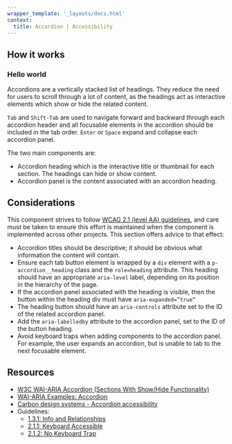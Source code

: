 ```yaml
---
wrapper_template: '_layouts/docs.html'
context:
  title: Accordion | Accessibility
---
```


## How it works

### Hello world

Accordions are a vertically stacked list of headings. They reduce the need for users to scroll through a lot of content, as the headings act as interactive elements which show or hide the related content.

`Tab` and `Shift-Tab` are used to navigate forward and backward through each accordion header and all focusable elements in the accordion should be included in the tab order. `Enter` or `Space` expand and collapse each accordion panel.

The two main components are:

- Accordion heading which is the interactive title or thumbnail for each section. The headings can hide or show content.
- Accordion panel is the content associated with an accordion heading.

## Considerations

This component strives to follow [WCAG 2.1 (level AA) guidelines](https://www.w3.org/TR/WCAG21/), and care must be taken to ensure this effort is maintained when the component is implemented across other projects. This section offers advice to that effect:

- Accordion titles should be descriptive; it should be obvious what information the content will contain.
- Ensure each tab button element is wrapped by a `div` element with a `p-accordion__heading` class and the `role=heading` attribute. This heading should have an appropriate `aria-level` label, depending on its position in the hierarchy of the page.
- If the accordion panel associated with the heading is visible, then the button within the heading div must have `aria-expanded=”true”`
- The heading button should have an `aria-controls` attribute set to the ID of the related accordion panel.
- Add the `aria-labelledby` attribute to the accordion panel, set to the ID of the button heading.
- Avoid keyboard traps when adding components to the accordion panel. For example, the user expands an accordion, but is unable to tab to the next focusable element.

## Resources

- [W3C WAI-ARIA Accordion (Sections With Show/Hide Functionality)](https://www.w3.org/TR/wai-aria-practices-1.1/#accordion)
- [WAI-ARIA Examples: Accordion](https://www.w3.org/TR/wai-aria-practices-1.1/examples/accordion/accordion.html)
- [Carbon design systems - Accordion accessibility](https://carbondesignsystem.com/components/accordion/accessibility)
- Guidelines:
  - [1.3.1: Info and Relationships](https://www.w3.org/TR/WCAG21/#info-and-relationships)
  - [2.1.1: Keyboard Accessible](https://www.w3.org/TR/WCAG21/#keyboard)
  - [2.1.2: No Keyboard Trap](https://www.w3.org/TR/WCAG21/#no-keyboard-trap)
